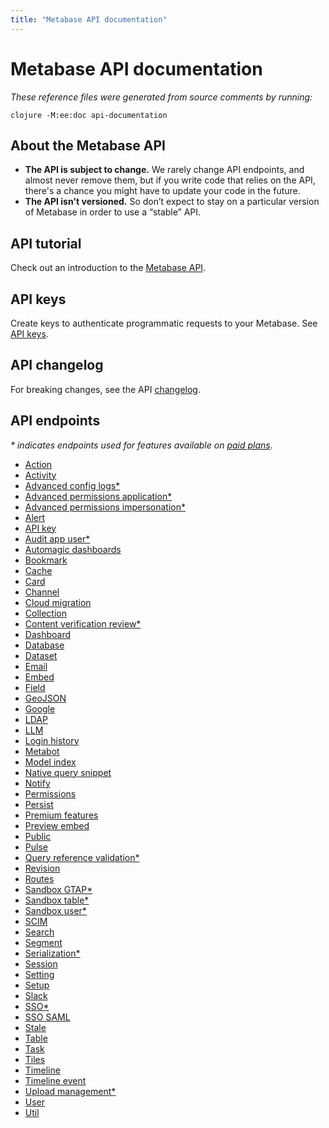 ```yaml
---
title: "Metabase API documentation"
---
```


# Metabase API documentation

_These reference files were generated from source comments by running:_

```
clojure -M:ee:doc api-documentation
```

## About the Metabase API

- **The API is subject to change.** We rarely change API endpoints, and almost never remove them, but if you write code that relies on the API, there's a chance you might have to update your code in the future.
- **The API isn't versioned.** So don’t expect to stay on a particular version of Metabase in order to use a “stable” API.

## API tutorial

Check out an introduction to the [Metabase API](/learn/administration/metabase-api.html).

## API keys

Create keys to authenticate programmatic requests to your Metabase. See [API keys](../people-and-groups/api-keys.md).

## API changelog

For breaking changes, see the API [changelog](../developers-guide/api-changelog.md).

## API endpoints

_* indicates endpoints used for features available on [paid plans](https://www.metabase.com/pricing)._


- [Action](/api/action.md)
- [Activity](/api/activity.md)
- [Advanced config logs*](/api/ee/advanced-config-logs.md)
- [Advanced permissions application*](/api/ee/advanced-permissions-application.md)
- [Advanced permissions impersonation*](/api/ee/advanced-permissions-impersonation.md)
- [Alert](../api/alert.md)
- [API key](../api/api-key.md)
- [Audit app user*](../api/ee/audit-app-user.md)
- [Automagic dashboards](../api/automagic-dashboards.md)
- [Bookmark](../api/bookmark.md)
- [Cache](../api/cache.md)
- [Card](../api/card.md)
- [Channel](../api/channel.md)
- [Cloud migration](../api/cloud-migration.md)
- [Collection](../api/collection.md)
- [Content verification review*](../api/ee/content-verification-review.md)
- [Dashboard](../api/dashboard.md)
- [Database](../api/database.md)
- [Dataset](../api/dataset.md)
- [Email](../api/email.md)
- [Embed](../api/embed.md)
- [Field](../api/field.md)
- [GeoJSON](../api/geojson.md)
- [Google](../api/google.md)
- [LDAP](../api/ldap.md)
- [LLM](../api/llm.md)
- [Login history](../api/login-history.md)
- [Metabot](../api/metabot.md)
- [Model index](../api/model-index.md)
- [Native query snippet](../api/native-query-snippet.md)
- [Notify](../api/notify.md)
- [Permissions](../api/permissions.md)
- [Persist](../api/persist.md)
- [Premium features](../api/premium-features.md)
- [Preview embed](../api/preview-embed.md)
- [Public](../api/public.md)
- [Pulse](../api/pulse.md)
- [Query reference validation*](../api/ee/query-reference-validation.md)
- [Revision](../api/revision.md)
- [Routes](../api/routes.md)
- [Sandbox GTAP*](../api/ee/sandbox-gtap.md)
- [Sandbox table*](../api/ee/sandbox-table.md)
- [Sandbox user*](../api/ee/sandbox-user.md)
- [SCIM](../api/scim.md)
- [Search](../api/search.md)
- [Segment](../api/segment.md)
- [Serialization*](../api/ee/serialization.md)
- [Session](../api/session.md)
- [Setting](../api/setting.md)
- [Setup](../api/setup.md)
- [Slack](../api/slack.md)
- [SSO*](../api/ee/sso.md)
- [SSO SAML](../api/sso-saml.md)
- [Stale](../api/stale.md)
- [Table](../api/table.md)
- [Task](../api/task.md)
- [Tiles](../api/tiles.md)
- [Timeline](../api/timeline.md)
- [Timeline event](../api/timeline-event.md)
- [Upload management*](../api/ee/upload-management.md)
- [User](../api/user.md)
- [Util](../api/util.md)
